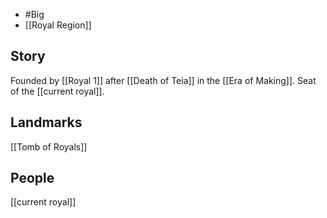 - #Big 
- [[Royal Region]]
## Story
Founded by [[Royal 1]] after [[Death of Teia]] in the [[Era of Making]].
Seat of the [[current royal]].
## Landmarks
[[Tomb of Royals]]
## People
[[current royal]]